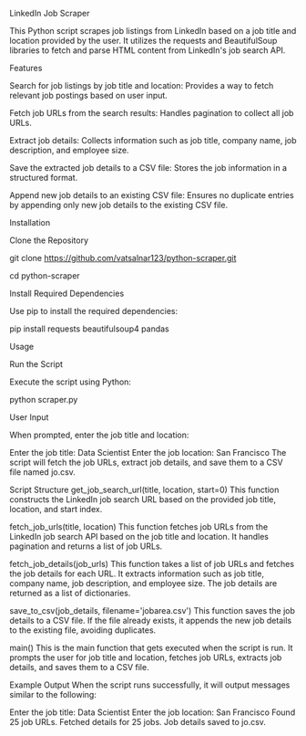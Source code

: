 LinkedIn Job Scraper

This Python script scrapes job listings from LinkedIn based on a job title and location provided by the user. It utilizes the requests and BeautifulSoup libraries to fetch and parse HTML content from LinkedIn's job search API.

Features

Search for job listings by job title and location: Provides a way to fetch relevant job postings based on user input.

Fetch job URLs from the search results: Handles pagination to collect all job URLs.

Extract job details: Collects information such as job title, company name, job description, and employee size.

Save the extracted job details to a CSV file: Stores the job information in a structured format.

Append new job details to an existing CSV file: Ensures no duplicate entries by appending only new job details to the existing CSV file.

Installation

Clone the Repository

git clone https://github.com/vatsalnar123/python-scraper.git

cd python-scraper

Install Required Dependencies

Use pip to install the required dependencies:

pip install requests beautifulsoup4 pandas

Usage

Run the Script

Execute the script using Python:


python scraper.py

User Input

When prompted, enter the job title and location:

Enter the job title: Data Scientist
Enter the job location: San Francisco
The script will fetch the job URLs, extract job details, and save them to a CSV file named jo.csv.

Script Structure
get_job_search_url(title, location, start=0)
This function constructs the LinkedIn job search URL based on the provided job title, location, and start index.

fetch_job_urls(title, location)
This function fetches job URLs from the LinkedIn job search API based on the job title and location. It handles pagination and returns a list of job URLs.

fetch_job_details(job_urls)
This function takes a list of job URLs and fetches the job details for each URL. It extracts information such as job title, company name, job description, and employee size. The job details are returned as a list of dictionaries.

save_to_csv(job_details, filename='jobarea.csv')
This function saves the job details to a CSV file. If the file already exists, it appends the new job details to the existing file, avoiding duplicates.

main()
This is the main function that gets executed when the script is run. It prompts the user for job title and location, fetches job URLs, extracts job details, and saves them to a CSV file.

Example Output
When the script runs successfully, it will output messages similar to the following:

Enter the job title: Data Scientist
Enter the job location: San Francisco
Found 25 job URLs.
Fetched details for 25 jobs.
Job details saved to jo.csv.
